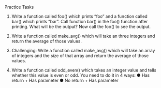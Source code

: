 Practice Tasks


1) Write a function called foo() which prints “foo” and a function called bar() which prints
“bar”. Call function bar() in the foo() function after printing. What will be the output? Now call
the foo() to see the output.


2) Write a function called make_avg() which will take an three integers and return the
average of those values.


3) Challenging: Write a function called make_avg() which will take an array of integers and
the size of that array and return the average of those values.


4) Write a function called odd_even() which takes an integer value and tells whether this
value is even or odd. You need to do it in 4 ways:
● Has return + Has parameter
● No return + Has parameter
